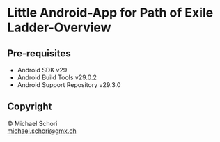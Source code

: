 # Little Android-App for Path of Exile Ladder-Overview

## Pre-requisites

- Android SDK v29
- Android Build Tools v29.0.2
- Android Support Repository v29.3.0

## Copyright

&copy; Michael Schori <br />
[michael.schori@gmx.ch](mailto:michael.schori@gmx.ch)<br />